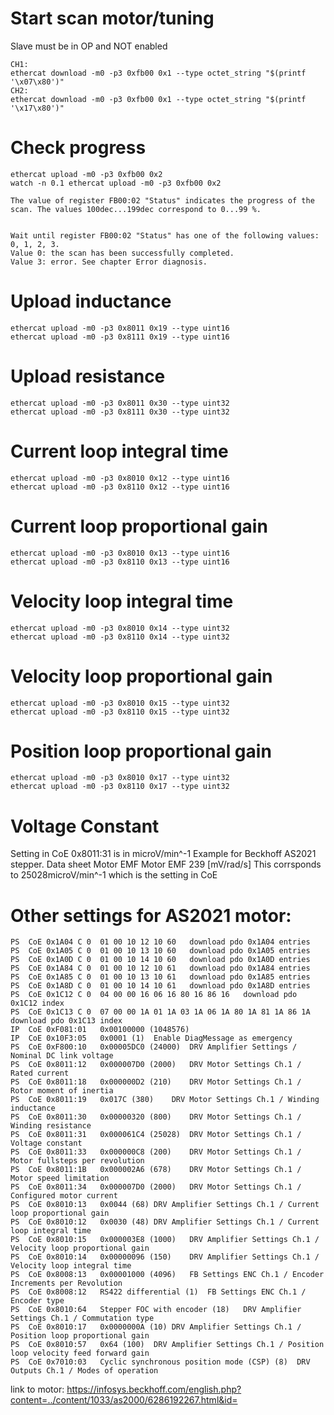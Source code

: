 
# Start scan motor/tuning
Slave must be in OP and NOT enabled
```
CH1:
ethercat download -m0 -p3 0xfb00 0x1 --type octet_string "$(printf '\x07\x80')"
CH2:
ethercat download -m0 -p3 0xfb00 0x1 --type octet_string "$(printf '\x17\x80')"
```
# Check progress
```
ethercat upload -m0 -p3 0xfb00 0x2
watch -n 0.1 ethercat upload -m0 -p3 0xfb00 0x2

```
    The value of register FB00:02 "Status" indicates the progress of the scan. The values 100dec...199dec correspond to 0...99 %.


    Wait until register FB00:02 "Status" has one of the following values: 0, 1, 2, 3.
    Value 0: the scan has been successfully completed.
    Value 3: error. See chapter Error diagnosis.


# Upload inductance
```
ethercat upload -m0 -p3 0x8011 0x19 --type uint16
ethercat upload -m0 -p3 0x8111 0x19 --type uint16
```

# Upload resistance
```
ethercat upload -m0 -p3 0x8011 0x30 --type uint32
ethercat upload -m0 -p3 0x8111 0x30 --type uint32
```

# Current loop integral time
```
ethercat upload -m0 -p3 0x8010 0x12 --type uint16
ethercat upload -m0 -p3 0x8110 0x12 --type uint16
```

# Current loop proportional gain
```
ethercat upload -m0 -p3 0x8010 0x13 --type uint16
ethercat upload -m0 -p3 0x8110 0x13 --type uint16
```

# Velocity loop integral time
```
ethercat upload -m0 -p3 0x8010 0x14 --type uint32
ethercat upload -m0 -p3 0x8110 0x14 --type uint32
```

# Velocity loop proportional gain
```
ethercat upload -m0 -p3 0x8010 0x15 --type uint32
ethercat upload -m0 -p3 0x8110 0x15 --type uint32
```

# Position loop proportional gain
```
ethercat upload -m0 -p3 0x8010 0x17 --type uint32
ethercat upload -m0 -p3 0x8110 0x17 --type uint32
```

# Voltage Constant
Setting in CoE 0x8011:31 is in microV/min^-1
Example for Beckhoff AS2021 stepper. Data sheet Motor EMF Motor EMF 239 [mV/rad/s] 
This corrsponds to 25028microV/min^-1 which is the setting in CoE

# Other settings for AS2021 motor:

```
PS	CoE	0x1A04 C 0	01 00 10 12 10 60	download pdo 0x1A04 entries
PS	CoE	0x1A05 C 0	01 00 10 13 10 60	download pdo 0x1A05 entries
PS	CoE	0x1A0D C 0	01 00 10 14 10 60	download pdo 0x1A0D entries
PS	CoE	0x1A84 C 0	01 00 10 12 10 61	download pdo 0x1A84 entries
PS	CoE	0x1A85 C 0	01 00 10 13 10 61	download pdo 0x1A85 entries
PS	CoE	0x1A8D C 0	01 00 10 14 10 61	download pdo 0x1A8D entries
PS	CoE	0x1C12 C 0	04 00 00 16 06 16 80 16 86 16	download pdo 0x1C12 index
PS	CoE	0x1C13 C 0	07 00 00 1A 01 1A 03 1A 06 1A 80 1A 81 1A 86 1A	download pdo 0x1C13 index
IP	CoE	0xF081:01	0x00100000 (1048576)	
IP	CoE	0x10F3:05	0x0001 (1)	Enable DiagMessage as emergency
PS	CoE	0xF800:10	0x00005DC0 (24000)	DRV Amplifier Settings / Nominal DC link voltage
PS	CoE	0x8011:12	0x000007D0 (2000)	DRV Motor Settings Ch.1 / Rated current
PS	CoE	0x8011:18	0x000000D2 (210)	DRV Motor Settings Ch.1 / Rotor moment of inertia
PS	CoE	0x8011:19	0x017C (380)	DRV Motor Settings Ch.1 / Winding inductance
PS	CoE	0x8011:30	0x00000320 (800)	DRV Motor Settings Ch.1 / Winding resistance
PS	CoE	0x8011:31	0x000061C4 (25028)	DRV Motor Settings Ch.1 / Voltage constant
PS	CoE	0x8011:33	0x000000C8 (200)	DRV Motor Settings Ch.1 / Motor fullsteps per revolution
PS	CoE	0x8011:1B	0x000002A6 (678)	DRV Motor Settings Ch.1 / Motor speed limitation
PS	CoE	0x8011:34	0x000007D0 (2000)	DRV Motor Settings Ch.1 / Configured motor current
PS	CoE	0x8010:13	0x0044 (68)	DRV Amplifier Settings Ch.1 / Current loop proportional gain
PS	CoE	0x8010:12	0x0030 (48)	DRV Amplifier Settings Ch.1 / Current loop integral time
PS	CoE	0x8010:15	0x000003E8 (1000)	DRV Amplifier Settings Ch.1 / Velocity loop proportional gain
PS	CoE	0x8010:14	0x00000096 (150)	DRV Amplifier Settings Ch.1 / Velocity loop integral time
PS	CoE	0x8008:13	0x00001000 (4096)	FB Settings ENC Ch.1 / Encoder Increments per Revolution
PS	CoE	0x8008:12	RS422 differential (1)	FB Settings ENC Ch.1 / Encoder type
PS	CoE	0x8010:64	Stepper FOC with encoder (18)	DRV Amplifier Settings Ch.1 / Commutation type
PS	CoE	0x8010:17	0x0000000A (10)	DRV Amplifier Settings Ch.1 / Position loop proportional gain
PS	CoE	0x8010:57	0x64 (100)	DRV Amplifier Settings Ch.1 / Position loop velocity feed forward gain
PS	CoE	0x7010:03	Cyclic synchronous position mode (CSP) (8)	DRV Outputs Ch.1 / Modes of operation
```
link to motor:
https://infosys.beckhoff.com/english.php?content=../content/1033/as2000/6286192267.html&id=

